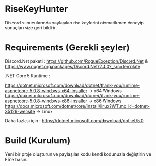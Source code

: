 # RiseKeyHunter

Discord sunucularında paylaşılan rise keylerini otomatikmen deneyip sonuçları size geri bildirir.

# Requirements (Gerekli şeyler)

Discord.Net paketi : https://github.com/RogueException/Discord.Net & https://www.nuget.org/packages/Discord.Net/2.4.0?_src=template

.NET Core 5 Runtime :

https://dotnet.microsoft.com/download/dotnet/thank-you/runtime-aspnetcore-5.0.8-windows-x64-installer -> x64 Windows
https://dotnet.microsoft.com/download/dotnet/thank-you/runtime-aspnetcore-5.0.8-windows-x86-installer -> x86 Windows
https://docs.microsoft.com/dotnet/core/install/linux?WT.mc_id=dotnet-35129-website -> Linux

Daha fazlası için : https://dotnet.microsoft.com/download/dotnet/5.0

# Build (Kurulum)

Yeni bir proje oluşturun ve paylaşılan kodu kendi kodunuzla değiştirin ve F5'e basın.
